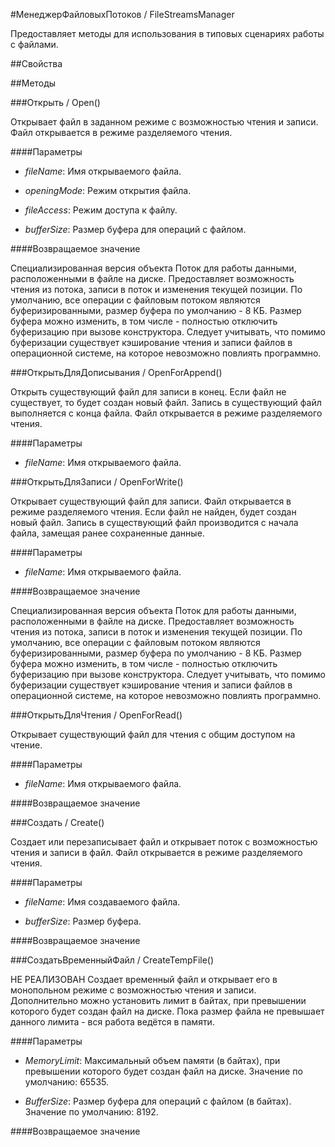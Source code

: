 
#МенеджерФайловыхПотоков / FileStreamsManager

    
    

Предоставляет методы для использования в типовых сценариях работы с файлами.


  
  
##Свойства
    
##Методы
    
###Открыть / Open()
    
    
    

Открывает файл в заданном режиме с возможностью чтения и записи.
Файл открывается в режиме разделяемого чтения.


  
  
####Параметры

* *fileName*: Имя открываемого файла.

* *openingMode*: Режим открытия файла.

* *fileAccess*: Режим доступа к файлу.

* *bufferSize*: Размер буфера для операций с файлом.

####Возвращаемое значение

Специализированная версия объекта Поток для работы данными, расположенными в файле на диске. Предоставляет возможность чтения из потока, записи в поток и изменения текущей позиции.
По умолчанию, все операции с файловым потоком являются буферизированными, размер буфера по умолчанию - 8 КБ.
Размер буфера можно изменить, в том числе - полностью отключить буферизацию при вызове конструктора.
Следует учитывать, что помимо буферизации существует кэширование чтения и записи файлов в операционной системе, на которое невозможно повлиять программно.

  
###ОткрытьДляДописывания / OpenForAppend()
    
    
    

Открыть существующий файл для записи в конец. Если файл не существует, то будет создан новый файл. Запись в существующий файл выполняется с конца файла. Файл открывается в режиме разделяемого чтения.


  
  
####Параметры

* *fileName*: Имя открываемого файла.

###ОткрытьДляЗаписи / OpenForWrite()
    
    
    

Открывает существующий файл для записи. Файл открывается в режиме разделяемого чтения. Если файл не найден, будет создан новый файл. Запись в существующий файл производится с начала файла, замещая ранее сохраненные данные.


  
  
####Параметры

* *fileName*: Имя открываемого файла.

####Возвращаемое значение

Специализированная версия объекта Поток для работы данными, расположенными в файле на диске. Предоставляет возможность чтения из потока, записи в поток и изменения текущей позиции.
По умолчанию, все операции с файловым потоком являются буферизированными, размер буфера по умолчанию - 8 КБ.
Размер буфера можно изменить, в том числе - полностью отключить буферизацию при вызове конструктора.
Следует учитывать, что помимо буферизации существует кэширование чтения и записи файлов в операционной системе, на которое невозможно повлиять программно.

  
###ОткрытьДляЧтения / OpenForRead()
    
    
    

Открывает существующий файл для чтения с общим доступом на чтение.


  
  
####Параметры

* *fileName*: Имя открываемого файла.

####Возвращаемое значение

###Создать / Create()
    
    
    

Создает или перезаписывает файл и открывает поток с возможностью чтения и записи в файл. Файл открывается в режиме разделяемого чтения.


  
  
####Параметры

* *fileName*: Имя создаваемого файла.

* *bufferSize*: Размер буфера.

####Возвращаемое значение

###СоздатьВременныйФайл / CreateTempFile()
    
    
    
НЕ РЕАЛИЗОВАН
Создает временный файл и открывает его в монопольном режиме с возможностью чтения и записи. Дополнительно можно установить лимит в байтах, при превышении которого будет создан файл на диске. Пока размер файла не превышает данного лимита - вся работа ведётся в памяти.


  
  
####Параметры

* *MemoryLimit*: Максимальный объем памяти (в байтах), при превышении которого будет создан файл на диске.
Значение по умолчанию: 65535.

* *BufferSize*: Размер буфера для операций с файлом (в байтах).
Значение по умолчанию: 8192.

####Возвращаемое значение
